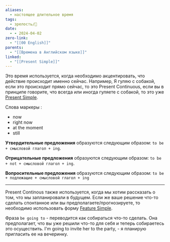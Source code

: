 ```yaml
---
aliases:
  - настоящее длительное время
tags:
  - зрелость/🌱
date:
  - - 2024-04-02
zero-link:
  - "[[00 English]]"
parents:
  - "[[Времена в Английском языке]]"
linked:
  - "[[Present Simple]]"
---
```

Это время используется, когда необходимо акцентировать, что действие происходит именно сейчас. Например, Я гуляю с собакой, если это происходит прямо сейчас, то это Present Continuous, если вы в принципе говорите, что всегда или иногда гуляете с собакой, то это уже [Present Simple](Present%20Simple.md).

Слова маркеры :
- now
- right now
- at the moment
- still

**Утвердительные предложения** образуются следующим образом: `to be + смысловой глагол + ing`.

**Отрицательные предложения** образуются следующим образом: `to be + not + смысловой глагол + ing`.

**Вопросительные предложения** образуются следующим образом: `to be + подлежащие + смысловой глагол + ing`

***
Present Continous также используется, когда мы хотим рассказать о том, что мы запланировали в будущем. Если же ваше решение что-то сделать спонтанное или вы предполагаете/прогнозируете, то необходимо использовать форму [Feature Simple](knowledge/english/Feature%20Simple.md).

Фраза `be going to` - переводится как собираться что-то сделать. Она предполагает, что вы уже решили что-то для себя и теперь собираетесь это осуществить. I'm going to invite her to the party, - я планирую пригласить ее на вечеринку.